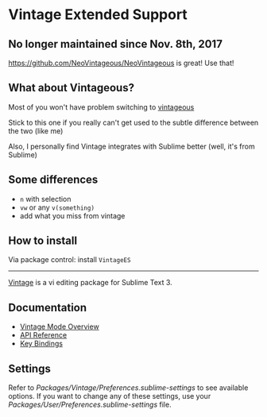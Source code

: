 # Vintage Extended Support

## No longer maintained since Nov. 8th, 2017

https://github.com/NeoVintageous/NeoVintageous is great! Use that!

## What about Vintageous?

Most of you won't have problem switching to [vintageous](https://github.com/guillermooo/Vintageous)

Stick to this one if you really can't get used to the subtle difference between the two (like me)

Also, I personally find Vintage integrates with Sublime better (well, it's from Sublime)

## Some differences
- `n` with selection
- `vw` or any `v(something)`
- add what you miss from vintage

## How to install

Via package control: install `VintageES`

--------------------

[Vintage](http://www.sublimetext.com/docs/3/vintage.html) is a vi editing package for Sublime Text 3.


## Documentation
* [Vintage Mode Overview](http://www.sublimetext.com/docs/3/vintage.html)
* [API Reference](http://www.sublimetext.com/docs/3/api_reference.html)
* [Key Bindings](http://sublimetext.info/docs/en/customization/key_bindings.html)

## Settings
Refer to *Packages/Vintage/Preferences.sublime-settings* to see available
options. If you want to change any of these settings, use your
*Packages/User/Preferences.sublime-settings* file.
